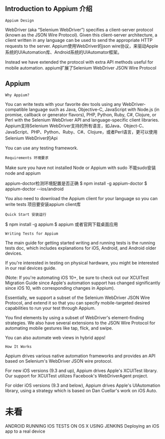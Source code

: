 


## Introduction to Appium 介绍
```
Appium Design
```
WebDriver (aka “Selenium WebDriver”) specifies a client-server protocol (known as the JSON Wire Protocol).
Given this client-server architecture, a client written in any language can be used to send the appropriate HTTP requests to the server.
Appium使用WebDriver的json wire协议，来驱动Apple系统的UIAutomation库、Android系统的UIAutomator框架。

Instead we have extended the protocol with extra API methods useful for mobile automation.
appium扩展了Selenium WebDriver JSON Wire Protocol



## Appium
```
Why Appium?
```
You can write tests with your favorite dev tools using any WebDriver-compatible language such as Java, Objective-C, JavaScript with Node.js (in promise, callback or generator flavors), PHP, Python, Ruby, C#, Clojure, or Perl with the Selenium WebDriver API and language-specific client libraries.
Appium支持Selenium WebDriver支持的所有语言，如Java、Object-C、JavaScript、PHP、Python、Ruby、C#、Clojure，或者Perl语言，更可以使用Selenium WebDriver的Api

You can use any testing framework.

```
Requirements 环境要求
```
Make sure you have not installed Node or Appium with sudo
不能sudo安装node and appium

appium-doctor检测环境配置是否正确
$ npm install -g appium-doctor
$ appium-doctor --ios/android

You also need to download the Appium client for your language so you can write tests
项目要安装appium client库

```
Quick Start 安装运行
```
$ npm install -g appium
$ appium
或者官网下载桌面应用

```
Writing Tests for Appium
```
The main guide for getting started writing and running tests is the running tests doc, which includes explanations for iOS, Android, and Android older devices.

If you're interested in testing on physical hardware, you might be interested in our real devices guide.

(Note: If you're automating iOS 10+, be sure to check out our XCUITest Migration Guide since Apple's automation support has changed significantly since iOS 10, with corresponding changes in Appium).

Essentially, we support a subset of the Selenium WebDriver JSON Wire Protocol, and extend it so that you can specify mobile-targeted desired capabilities to run your test through Appium.

You find elements by using a subset of WebDriver's element-finding strategies.
We also have several extensions to the JSON Wire Protocol for automating mobile gestures like tap, flick, and swipe.

You can also automate web views in hybrid apps!


```
How It Works
```
Appium drives various native automation frameworks and provides an API based on Selenium's WebDriver JSON wire protocol.

For new iOS versions (9.3 and up), Appium drives Apple's XCUITest library. Our support for XCUITest utilizes Facebook's WebDriverAgent project.

For older iOS versions (9.3 and below), Appium drives Apple's UIAutomation library, using a strategy which is based on Dan Cuellar's work on iOS Auto.
















# 未看
ANDROID
RUNNING IOS TESTS ON OS X USING JENKINS
Deploying an iOS app to a real device
